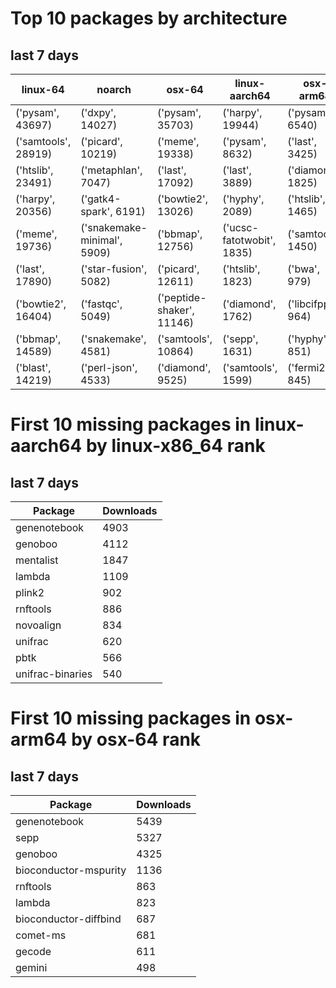 # Top 10 packages by architecture
## last 7 days
|linux-64 | noarch | osx-64 | linux-aarch64 | osx-arm64 | 
|-|-|-|-|-|
|('pysam', 43697) |('dxpy', 14027) |('pysam', 35703) |('harpy', 19944) |('pysam', 6540) |
|('samtools', 28919) |('picard', 10219) |('meme', 19338) |('pysam', 8632) |('last', 3425) |
|('htslib', 23491) |('metaphlan', 7047) |('last', 17092) |('last', 3889) |('diamond', 1825) |
|('harpy', 20356) |('gatk4-spark', 6191) |('bowtie2', 13026) |('hyphy', 2089) |('htslib', 1465) |
|('meme', 19736) |('snakemake-minimal', 5909) |('bbmap', 12756) |('ucsc-fatotwobit', 1835) |('samtools', 1450) |
|('last', 17890) |('star-fusion', 5082) |('picard', 12611) |('htslib', 1823) |('bwa', 979) |
|('bowtie2', 16404) |('fastqc', 5049) |('peptide-shaker', 11146) |('diamond', 1762) |('libcifpp', 964) |
|('bbmap', 14589) |('snakemake', 4581) |('samtools', 10864) |('sepp', 1631) |('hyphy', 851) |
|('blast', 14219) |('perl-json', 4533) |('diamond', 9525) |('samtools', 1599) |('fermi2', 845) |
# First 10 missing packages in linux-aarch64 by linux-x86_64 rank
## last 7 days

| Package | Downloads |
| - | - |
| genenotebook | 4903 | 
| genoboo | 4112 | 
| mentalist | 1847 | 
| lambda | 1109 | 
| plink2 | 902 | 
| rnftools | 886 | 
| novoalign | 834 | 
| unifrac | 620 | 
| pbtk | 566 | 
| unifrac-binaries | 540 | 
# First 10 missing packages in osx-arm64 by osx-64 rank
## last 7 days

| Package | Downloads |
| - | - |
| genenotebook | 5439 | 
| sepp | 5327 | 
| genoboo | 4325 | 
| bioconductor-mspurity | 1136 | 
| rnftools | 863 | 
| lambda | 823 | 
| bioconductor-diffbind | 687 | 
| comet-ms | 681 | 
| gecode | 611 | 
| gemini | 498 | 
